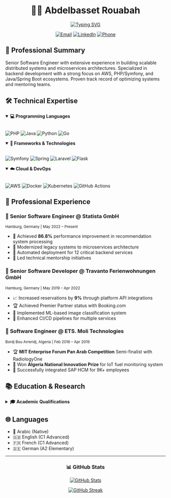 <div align="center">
  
# 👨‍💻 Abdelbasset Rouabah

[![Typing SVG](https://readme-typing-svg.herokuapp.com?font=Fira+Code&pause=1000&width=435&lines=Senior+Backend+Software+Engineer;AWS+%7C+Spring+Boot+%7C+Symfony+Expert;Building+Scalable+Distributed+Systems)](https://git.io/typing-svg)

[![Email](https://img.shields.io/badge/Email-rouabasset%40gmail.com-blue?style=flat-square&logo=gmail)](mailto:rouabasset@gmail.com)
[![LinkedIn](https://img.shields.io/badge/LinkedIn-rouabasset-blue?style=flat-square&logo=linkedin)](https://de.linkedin.com/in/rouabasset)
[![Phone](https://img.shields.io/badge/Phone-%2B49%20160%20637%205163-green?style=flat-square&logo=phone)](tel:+491606375163)

</div>

## 🎯 Professional Summary
Senior Software Engineer with extensive experience in building scalable distributed systems and microservices architectures. Specialized in backend development with a strong focus on AWS, PHP/Symfony, and Java/Spring Boot ecosystems. Proven track record of optimizing systems and mentoring teams.

## 🛠️ Technical Expertise

<details open>
<summary><b>💻 Programming Languages</b></summary>
<br>
  
![PHP](https://img.shields.io/badge/PHP-777BB4?style=for-the-badge&logo=php&logoColor=white)
![Java](https://img.shields.io/badge/Java-ED8B00?style=for-the-badge&logo=openjdk&logoColor=white)
![Python](https://img.shields.io/badge/Python-3776AB?style=for-the-badge&logo=python&logoColor=white)
![Go](https://img.shields.io/badge/Go-00ADD8?style=for-the-badge&logo=go&logoColor=white)
</details>

<details open>
<summary><b>🚀 Frameworks & Technologies</b></summary>
<br>

![Symfony](https://img.shields.io/badge/Symfony-%23000000.svg?style=for-the-badge&logo=symfony&logoColor=white)
![Spring](https://img.shields.io/badge/Spring-6DB33F?style=for-the-badge&logo=spring&logoColor=white)
![Laravel](https://img.shields.io/badge/Laravel-FF2D20?style=for-the-badge&logo=laravel&logoColor=white)
![Flask](https://img.shields.io/badge/Flask-000000?style=for-the-badge&logo=flask&logoColor=white)
</details>

<details open>
<summary><b>☁️ Cloud & DevOps</b></summary>
<br>

![AWS](https://img.shields.io/badge/AWS-232F3E?style=for-the-badge&logo=amazon-aws&logoColor=white)
![Docker](https://img.shields.io/badge/Docker-2496ED?style=for-the-badge&logo=docker&logoColor=white)
![Kubernetes](https://img.shields.io/badge/Kubernetes-326CE5?style=for-the-badge&logo=kubernetes&logoColor=white)
![GitHub Actions](https://img.shields.io/badge/GitHub_Actions-2088FF?style=for-the-badge&logo=github-actions&logoColor=white)
</details>

## 💼 Professional Experience

### 🚀 **Senior Software Engineer @ Statista GmbH**
<sub>Hamburg, Germany | May 2022 – Present</sub>

- 🎯 Achieved **86.8%** performance improvement in recommendation system processing
- 🔄 Modernized legacy systems to microservices architecture
- 🚀 Automated deployment for 12 critical backend services
- 👥 Led technical mentorship initiatives

### 🚀 **Senior Software Developer @ Travanto Ferienwohnungen GmbH**
<sub>Hamburg, Germany | May 2019 – Apr 2022</sub>

- 📈 Increased reservations by **9%** through platform API integrations
- 🏆 Achieved Premier Partner status with Booking.com
- 🤖 Implemented ML-based image classification system
- 🔄 Enhanced CI/CD pipelines for multiple services

### 🚀 **Software Engineer @ ETS. Moli Technologies**
<sub>Bordj Bou Arreridj, Algeria | Feb 2016 – Apr 2019</sub>

- 🏆 **MIT Enterprise Forum Pan Arab Competition** Semi-finalist with RadiologyOne
- 🏅 Won **Algeria National Innovation Prize** for IoT fuel monitoring system
- 💼 Successfully integrated SAP HCM for 9K+ employees

## 📚 Education & Research

<details>
<summary><b>🎓 Academic Qualifications</b></summary>
<br>

- **Master's in Computer Science** - Mohamed Boudiaf University (2013-2015)
  - [Published Research Paper](https://ieeexplore.ieee.org/document/7359576)
- **Bachelor's in Computer Science** - Mohamed Boudiaf University (2010-2013)
</details>

## 🌐 Languages

- 🌟 Arabic (Native)
- 🇬🇧 English (C1 Advanced)
- 🇫🇷 French (C1 Advanced)
- 🇩🇪 German (A2 Elementary)

---

<div align="center">

### 📊 GitHub Stats

[![GitHub Stats](https://github-readme-stats.vercel.app/api?username=rouabas&show_icons=true&theme=radical)](https://github.com/rouabas)

[![GitHub Streak](https://github-readme-streak-stats.herokuapp.com/?user=rouabas&theme=radical)](https://github.com/rouabas)

</div>
